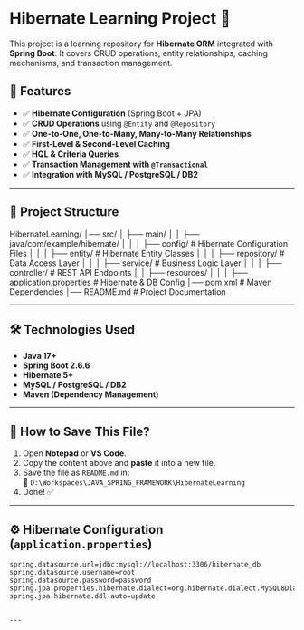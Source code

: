 # Hibernate Learning Project 🚀

This project is a learning repository for **Hibernate ORM** integrated with **Spring Boot**. It covers CRUD operations, entity relationships, caching mechanisms, and transaction management.

## 📌 Features
- ✅ **Hibernate Configuration** (Spring Boot + JPA)
- ✅ **CRUD Operations** using `@Entity` and `@Repository`
- ✅ **One-to-One, One-to-Many, Many-to-Many Relationships**
- ✅ **First-Level & Second-Level Caching**
- ✅ **HQL & Criteria Queries**
- ✅ **Transaction Management with `@Transactional`**
- ✅ **Integration with MySQL / PostgreSQL / DB2**

---

## 📂 Project Structure
HibernateLearning/ │── src/ │ ├── main/ │ │ ├── java/com/example/hibernate/ │ │ │ ├── config/ # Hibernate Configuration Files │ │ │ ├── entity/ # Hibernate Entity Classes │ │ │ ├── repository/ # Data Access Layer │ │ │ ├── service/ # Business Logic Layer │ │ │ ├── controller/ # REST API Endpoints │ │ ├── resources/ │ │ │ ├── application.properties # Hibernate & DB Config │── pom.xml # Maven Dependencies │── README.md # Project Documentation


---

## 🛠 **Technologies Used**
- **Java 17+**
- **Spring Boot 2.6.6**
- **Hibernate 5+**
- **MySQL / PostgreSQL / DB2**
- **Maven (Dependency Management)**

---

## **📌 How to Save This File?**
1. Open **Notepad** or **VS Code**.
2. Copy the content above and **paste** it into a new file.
3. Save the file as `README.md` in:  
   📂 `D:\Workspaces\JAVA_SPRING_FRAMEWORK\HibernateLearning`
4. Done! ✅

---

## ⚙️ **Hibernate Configuration (`application.properties`)**
```properties
spring.datasource.url=jdbc:mysql://localhost:3306/hibernate_db
spring.datasource.username=root
spring.datasource.password=password
spring.jpa.properties.hibernate.dialect=org.hibernate.dialect.MySQL8Dialect
spring.jpa.hibernate.ddl-auto=update


---

